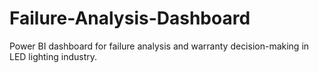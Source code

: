 # Failure-Analysis-Dashboard
Power BI dashboard for failure analysis and warranty decision-making in LED lighting industry.
